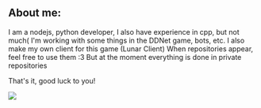 ## About me:
I am a nodejs, python developer, I also have experience in cpp, but not much(
I'm working with some things in the DDNet game, bots, etc.
I also make my own client for this game (Lunar Client)
When repositories appear, feel free to use them :3
But at the moment everything is done in private repositories

That's it, good luck to you!

![](https://usagif.com/wp-content/uploads/2021/4fh5wi/pepefrg-34.gif)
